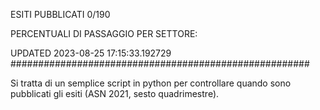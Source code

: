 ESITI PUBBLICATI 0/190 

PERCENTUALI DI PASSAGGIO PER SETTORE:

UPDATED 2023-08-25 17:15:33.192729
###################################################### 

Si tratta di un semplice script in python per controllare quando sono pubblicati gli esiti (ASN 2021, sesto quadrimestre).

